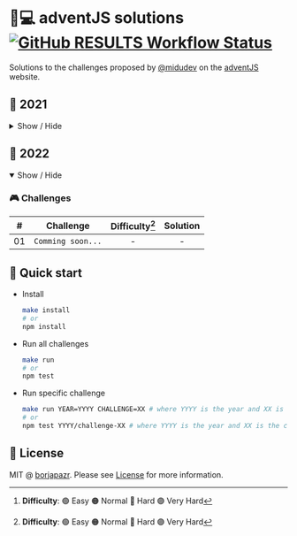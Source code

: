 # 🎅💻️ adventJS solutions [![GitHub RESULTS Workflow Status](https://img.shields.io/github/workflow/status/borjapazr/adventjs-solutions/RESULTS?style=flat-square&logo=github&label=RESULTS)](https://github.com/borjapazr/adventjs-solutions/actions)

Solutions to the challenges proposed by [@midudev](https://midu.dev/) on the [adventJS](https://adventjs.dev/) website.

## 🦠 2021

<details hide>

<summary>Show / Hide</summary>

### 🎮️ Challenges

|  #  |                                     Challenge                                     | Difficulty[^1] |               Solution                |
| :-: | :-------------------------------------------------------------------------------: | :------------: | :-----------------------------------: |
| 01  |                    [Contando ovejas para dormir](challenge-01)                    |       🟢       | [Show](2021/challenge-01/solution.js) |
| 02  |               [¡Ayuda al elfo a listar los regalos!](challenge-02)                |       🟢       | [Show](2021/challenge-02/solution.js) |
| 03  |               [El Grinch quiere fastidiar la Navidad](challenge-03)               |       🟠       | [Show](2021/challenge-03/solution.js) |
| 04  |               [¡Es hora de poner la navidad en casa!](challenge-04)               |       🟠       | [Show](2021/challenge-04/solution.js) |
| 05  |                [Contando los días para los regalos](challenge-05)                 |       🟢       | [Show](2021/challenge-05/solution.js) |
| 06  |                  [Rematando los exámenes finales](challenge-06)                   |       🟠       | [Show](2021/challenge-06/solution.js) |
| 07  |                     [Buscando en el almacén...](challenge-07)                     |       🟠       | [Show](2021/challenge-07/solution.js) |
| 08  |                  [La locura de las criptomonedas](challenge-08)                   |       🟠       | [Show](2021/challenge-08/solution.js) |
| 09  |                  [Agrupando cosas automáticamente](challenge-09)                  |       🔴       | [Show](2021/challenge-09/solution.js) |
| 10  |                       [La máquina del cambio](challenge-10)                       |       🔴       | [Show](2021/challenge-10/solution.js) |
| 11  |           [¿Vale la pena la tarjeta fidelidad del cine?](challenge-11)            |       🟠       | [Show](2021/challenge-11/solution.js) |
| 12  |              [La ruta perfecta para dejar los regalos](challenge-12)              |       🔴       | [Show](2021/challenge-12/solution.js) |
| 13  |                  [Envuelve regalos con asteriscos](challenge-13)                  |       🟢       | [Show](2021/challenge-13/solution.js) |
| 14  |                     [En busca del reno perdido](challenge-14)                     |       🟠       | [Show](2021/challenge-14/solution.js) |
| 15  |                         [El salto perfecto](challenge-15)                         |       🟠       | [Show](2021/challenge-15/solution.js) |
| 16  |                    [Descifrando los números...](challenge-16)                     |       🟢       | [Show](2021/challenge-16/solution.js) |
| 17  |            [La locura de enviar paquetes en esta época](challenge-17)             |       🔴       | [Show](2021/challenge-17/solution.js) |
| 18  |                [El sistema operativo de Santa Claus](challenge-18)                |       🟢       | [Show](2021/challenge-18/solution.js) |
| 19  |                [¿Qué deberíamos aprender en Platzi?](challenge-19)                |       🟠       | [Show](2021/challenge-19/solution.js) |
| 20  |                  [¿Una carta de pangramas? ¡QUÉ!](challenge-20)                   |       🟢       | [Show](2021/challenge-20/solution.js) |
| 21  |                      [La ruta con los regalos](challenge-21)                      |       🔴       | [Show](2021/challenge-21/solution.js) |
| 22  |                [¿Cuántos adornos necesita el árbol?](challenge-22)                |       🟠       | [Show](2021/challenge-22/solution.js) |
| 23  | [¿Puedes reconfigurar las fábricas para no parar de crear regalos?](challenge-23) |       🟣       | [Show](2021/challenge-23/solution.js) |
| 24  |                   [Comparando árboles de Navidad](challenge-24)                   |       🟠       | [Show](2021/challenge-24/solution.js) |
| 25  |            [El último juego y hasta el año que viene 👋](challenge-25)            |       🟠       | [Show](2021/challenge-25/solution.js) |

</details>

## 🤖 2022

<details open>

<summary>Show / Hide</summary>

### 🎮️ Challenges

|  #  |     Challenge     | Difficulty[^1] | Solution |
| :-: | :---------------: | :------------: | :------: |
| 01  | `Comming soon...` |       -        |    -     |

[^1]: **Difficulty**: 🟢 Easy 🟠 Normal 🔴 Hard 🟣 Very Hard

</details>

## 🚀 Quick start

- Install

  ```bash
  make install
  # or
  npm install
  ```

- Run all challenges

  ```bash
  make run
  # or
  npm test
  ```

- Run specific challenge

  ```bash
  make run YEAR=YYYY CHALLENGE=XX # where YYYY is the year and XX is the challenge number
  # or
  npm test YYYY/challenge-XX # where YYYY is the year and XX is the challenge number
  ```

## 🚩 License

MIT @ [borjapazr](https://me.marsmachine.space). Please see [License](LICENSE) for more information.
